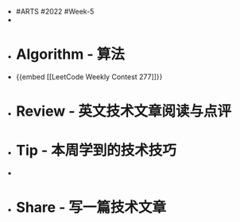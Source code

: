 - #ARTS #2022 #Week-5
-
- # Algorithm - 算法
- {{embed [[LeetCode Weekly Contest 277]]}}
- # Review - 英文技术文章阅读与点评
- # Tip - 本周学到的技术技巧
-
- # Share - 写一篇技术文章